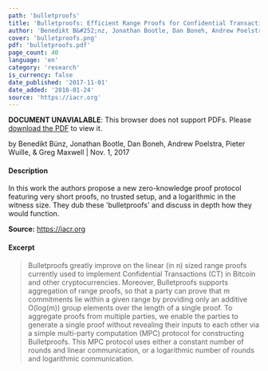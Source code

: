 ```yaml
---
path: 'bulletproofs'
title: 'Bulletproofs: Efficient Range Proofs for Confidential Transactions'
author: 'Benedikt B&#252;nz, Jonathan Bootle, Dan Boneh, Andrew Poelstra, Pieter Wuille, Greg Maxwell'
cover: 'bulletproofs.png'
pdf: 'bulletproofs.pdf'
page_count: 40
language: 'en'
category: 'research'
is_currency: false
date_published: '2017-11-01'
date_added: '2018-01-24'
source: 'https://iacr.org'
---
```


<object class="pdf_embed" data="/assets/pdf/bulletproofs.pdf" type="application/pdf" width="100%" height="100%">
   <p><b>DOCUMENT UNAVIALABLE</b>: This browser does not support PDFs. Please <a href="/assets/pdf/bulletproofs.pdf">download the PDF</a> to view it.</p>
</object>

by Benedikt B&#252;nz, Jonathan Bootle, Dan Boneh, Andrew Poelstra, Pieter Wuille, & Greg Maxwell | Nov. 1, 2017

#### Description
In this work the authors propose a new zero-knowledge proof protocol featuring very short proofs, no trusted setup, and a logarithmic in the witness size. They dub these 'bulletproofs' and discuss in depth how they would function.

**Source:** https://iacr.org

#### Excerpt
> Bulletproofs greatly improve on the linear (in n) sized range proofs currently used to implement Confidential Transactions (CT) in Bitcoin and other cryptocurrencies. Moreover, Bulletproofs supports aggregation of range proofs, so that a party can prove that m commitments lie within a given range by providing only an additive O(log(m)) group elements over the length of a single proof. To aggregate proofs from multiple parties, we enable the parties to generate a single proof without revealing their inputs to each other via a simple multi-party computation (MPC) protocol for constructing Bulletproofs. This MPC protocol uses either a constant number of rounds and linear communication, or a logarithmic number of rounds and logarithmic communication.
